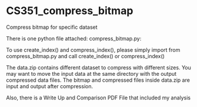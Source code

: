 # CS351_compress_bitmap
Compress bitmap for specific dataset

There is one python file attached: compress_bitmap.py:

To use create_index() and compress_index(), please simply import from compress_bitmap.py and call create_index() or compress_index()

The data.zip contains different dataset to compress with different sizes. You may want to move the input data at the same directory with the output compressed data files. The bitmap and compressed files inside data.zip are input and output after compression.

Also, there is a Write Up and Comparison PDF File that included my analysis
